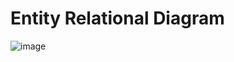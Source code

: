 # Entity Relational Diagram

![image](https://github.com/piyawat-wir/StardyPlanner-Design/assets/77828805/04da67ce-2d50-43a5-a47e-d59586eddaa6)

